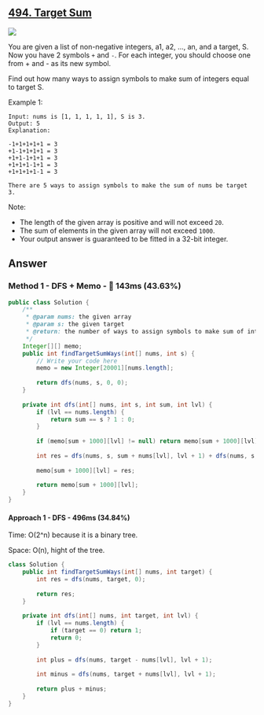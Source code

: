## [494. Target Sum](https://leetcode.com/problems/target-sum/)

![](https://github.com/weltond/DataStructure/blob/master/medium.PNG)

You are given a list of non-negative integers, a1, a2, ..., an, and a target, S. Now you have 2 symbols `+` and `-`. For each integer, you should choose one from + and - as its new symbol.

Find out how many ways to assign symbols to make sum of integers equal to target S.

Example 1:

```
Input: nums is [1, 1, 1, 1, 1], S is 3. 
Output: 5
Explanation: 

-1+1+1+1+1 = 3
+1-1+1+1+1 = 3
+1+1-1+1+1 = 3
+1+1+1-1+1 = 3
+1+1+1+1-1 = 3

There are 5 ways to assign symbols to make the sum of nums be target 3.
```

Note:
- The length of the given array is positive and will not exceed `20`.
- The sum of elements in the given array will not exceed `1000`.
- Your output answer is guaranteed to be fitted in a 32-bit integer.

## Answer
### Method 1 - DFS + Memo - :rabbit: 143ms (43.63%)

```java
public class Solution {
    /**
     * @param nums: the given array
     * @param s: the given target
     * @return: the number of ways to assign symbols to make sum of integers equal to target S
     */
    Integer[][] memo;
    public int findTargetSumWays(int[] nums, int s) {
        // Write your code here
        memo = new Integer[20001][nums.length];
        
        return dfs(nums, s, 0, 0);
    }
    
    private int dfs(int[] nums, int s, int sum, int lvl) {
        if (lvl == nums.length) {
            return sum == s ? 1 : 0;
        }
        
        if (memo[sum + 1000][lvl] != null) return memo[sum + 1000][lvl];
        
        int res = dfs(nums, s, sum + nums[lvl], lvl + 1) + dfs(nums, s, sum - nums[lvl], lvl + 1);
        
        memo[sum + 1000][lvl] = res;
        
        return memo[sum + 1000][lvl];
    }
}
```

#### Approach 1 - DFS - 496ms (34.84%)
Time: O(2^n) because it is a binary tree.

Space: O(n), hight of the tree.

```java
class Solution {
    public int findTargetSumWays(int[] nums, int target) {
        int res = dfs(nums, target, 0);
        
        return res;
    }
    
    private int dfs(int[] nums, int target, int lvl) {
        if (lvl == nums.length) {
            if (target == 0) return 1;
            return 0;
        }
        
        int plus = dfs(nums, target - nums[lvl], lvl + 1);
        
        int minus = dfs(nums, target + nums[lvl], lvl + 1);
        
        return plus + minus;
    }
}
```
